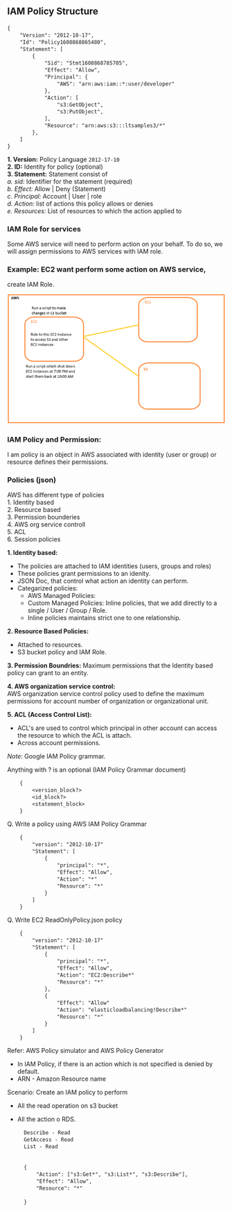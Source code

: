 ## IAM Policy Structure

    {
        "Version": "2012-10-17",
        "Id": "Policy1608868865480",
        "Statement": [
            {
                "Sid": "Stmt1608868785705",
                "Effect": "Allow",
                "Principal": {
                    "AWS": "arn:aws:iam::*:user/developer"
                },
                "Action": [
                    "s3:GetObject",
                    "s3:PutObject",
                ],
                "Resource": "arn:aws:s3:::ltsamples3/*"
            },
        ]
    }


**1. Version:** Policy Language `2012-17-10` \
**2. ID:** Identity for policy (optional) \
**3. Statement:** Statement consist of \
    *a. sid:* Identifier for the statement (required) \
    *b. Effect:* Allow | Deny (Statement) \
    *c. Principal:* Account | User | role \
    *d. Action:* list of actions this policy allows or denies \
    *e. Resources:* List of resources to which the action applied to

### IAM Role for services

Some AWS service will need to perform action on your behalf. To do so, we will assign permissions to AWS services with IAM role.


### Example: EC2 want perform some action on AWS service, 

create IAM Role.

![alt text](../png/IAM-Role.png)

### IAM Policy and Permission:

I am policy is an object in AWS associated with identity (user or group) or resource defines their permissions.

### Policies (json) 
AWS has different type of policies \
    1. Identity based \
    2. Resource based \
    3. Permission bounderies \
    4. AWS org service controll \
    5. ACL \
    6. Session policies

**1. Identity based:**

- The policies are attached to IAM identities (users, groups and roles)
- These policies grant permissions to an idenity.
- JSON Doc, that control what action an identity can perform.
- Categarized policies:
    - AWS Managed Policies:
    - Custom Managed Policies: Inline policies, that we add directly to a single / User / Group / Role.
    - Inline policies maintains strict one to one relationship.

**2. Resource Based Policies:**

- Attached to resources.
- S3 bucket policy and IAM Role.

**3. Permission Boundries:** Maximum permissions that the Identity based policy can grant to an entity.

**4. AWS organization service control:** \
AWS organization service control policy used to define the maximum permissions for account number of organization or organizational unit.

**5. ACL (Access Control List):**
- ACL's are used to control which principal in other account can access the resource to which the ACL is attach.
- Across account permissions.

*Note*: Google IAM Policy grammar.

Anything with ? is an optional (IAM Policy Grammar document)

        {
            <version_block?>
            <id_block?>
            <statement_block>
        }

Q. Write a policy using AWS IAM Policy Grammar

        {
            "version": "2012-10-17"
            "Statement": [
                {
                    "principal": "*",
                    "Effect": "Allow",
                    "Action": "*"
                    "Resource": "*"
                }
            ]
        }

Q. Write EC2 ReadOnlyPolicy.json policy

        {
            "version": "2012-10-17"
            "Statement": [
                {
                    "principal": "*",
                    "Effect": "Allow",
                    "Action": "EC2:Describe*"
                    "Resource": "*"
                },
                {
                    "Effect": "Allow"
                    "Action": "elasticloadbalancing!Describe*"
                    "Resource": "*"
                }
            ]
        }

Refer: AWS Policy simulator and AWS Policy Generator

- In IAM Policy, if there is an action which is not specified is denied by default.
- ARN - Amazon Resource name


Scenario: Create an IAM policy to perform 
- All the read operation on s3 bucket
- All the action o RDS.

        Describe - Read 
        GetAccess - Read
        List - Read


        {
            "Action": ["s3:Get*", "s3:List*", "s3:Describe"],
            "Effect": "Allow",
            "Resource": "*"

        }

